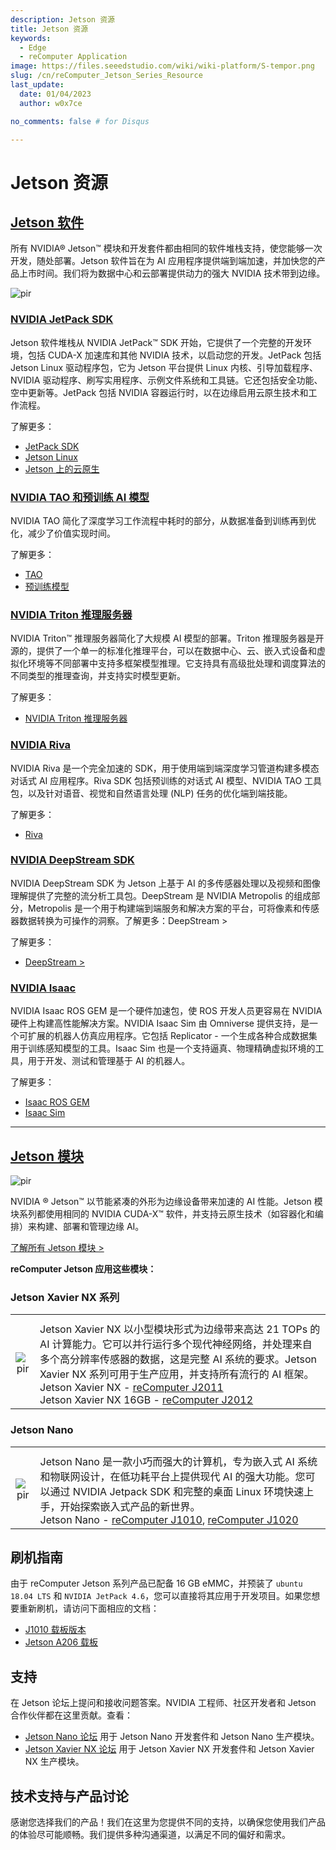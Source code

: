```yaml
---
description: Jetson 资源
title: Jetson 资源
keywords:
  - Edge
  - reComputer Application
image: https://files.seeedstudio.com/wiki/wiki-platform/S-tempor.png
slug: /cn/reComputer_Jetson_Series_Resource
last_update:
  date: 01/04/2023
  author: w0x7ce

no_comments: false # for Disqus

---
```


# Jetson 资源

## [Jetson 软件](https://developer.nvidia.com/embedded/develop/software)

所有 NVIDIA® Jetson™ 模块和开发套件都由相同的软件堆栈支持，使您能够一次开发，随处部署。Jetson 软件旨在为 AI 应用程序提供端到端加速，并加快您的产品上市时间。我们将为数据中心和云部署提供动力的强大 NVIDIA 技术带到边缘。

<p style={{textAlign: 'center'}}><img src="https://files.seeedstudio.com/wiki/recomputerzhongwen/rewendang.png" alt="pir" width={800} height="auto" /></p>

### [NVIDIA JetPack SDK](https://developer.nvidia.com/embedded/jetpack)

Jetson 软件堆栈从 NVIDIA JetPack™ SDK 开始，它提供了一个完整的开发环境，包括 CUDA-X 加速库和其他 NVIDIA 技术，以启动您的开发。JetPack 包括 Jetson Linux 驱动程序包，它为 Jetson 平台提供 Linux 内核、引导加载程序、NVIDIA 驱动程序、刷写实用程序、示例文件系统和工具链。它还包括安全功能、空中更新等。JetPack 包括 NVIDIA 容器运行时，以在边缘启用云原生技术和工作流程。

了解更多：

- [JetPack SDK](https://developer.nvidia.com/embedded/jetpack)
- [Jetson Linux](https://developer.nvidia.com/embedded/linux-tegra)
- [Jetson 上的云原生](https://developer.nvidia.com/embedded/jetson-cloud-native)

### [NVIDIA TAO 和预训练 AI 模型](https://developer.nvidia.com/tao)

NVIDIA TAO 简化了深度学习工作流程中耗时的部分，从数据准备到训练再到优化，减少了价值实现时间。

了解更多：

- [TAO](https://developer.nvidia.com/tao)
- [预训练模型](https://developer.nvidia.com/tao-toolkit)

### [NVIDIA Triton 推理服务器](https://developer.nvidia.com/nvidia-triton-inference-server)

NVIDIA Triton™ 推理服务器简化了大规模 AI 模型的部署。Triton 推理服务器是开源的，提供了一个单一的标准化推理平台，可以在数据中心、云、嵌入式设备和虚拟化环境等不同部署中支持多框架模型推理。它支持具有高级批处理和调度算法的不同类型的推理查询，并支持实时模型更新。

了解更多：

- [NVIDIA Triton 推理服务器](https://developer.nvidia.com/nvidia-triton-inference-server)

### [NVIDIA Riva](https://developer.nvidia.com/riva)

NVIDIA Riva 是一个完全加速的 SDK，用于使用端到端深度学习管道构建多模态对话式 AI 应用程序。Riva SDK 包括预训练的对话式 AI 模型、NVIDIA TAO 工具包，以及针对语音、视觉和自然语言处理 (NLP) 任务的优化端到端技能。

了解更多：

- [Riva](https://developer.nvidia.com/riva)

### [NVIDIA DeepStream SDK](https://developer.nvidia.com/deepstream-sdk)

NVIDIA DeepStream SDK 为 Jetson 上基于 AI 的多传感器处理以及视频和图像理解提供了完整的流分析工具包。DeepStream 是 NVIDIA Metropolis 的组成部分，Metropolis 是一个用于构建端到端服务和解决方案的平台，可将像素和传感器数据转换为可操作的洞察。了解更多：DeepStream >

了解更多：

- [DeepStream >](https://developer.nvidia.com/deepstream-sdk)

### [NVIDIA Isaac](https://developer.nvidia.com/isaac-sdk)

NVIDIA Isaac ROS GEM 是一个硬件加速包，使 ROS 开发人员更容易在 NVIDIA 硬件上构建高性能解决方案。NVIDIA Isaac Sim 由 Omniverse 提供支持，是一个可扩展的机器人仿真应用程序。它包括 Replicator - 一个生成各种合成数据集用于训练感知模型的工具。Isaac Sim 也是一个支持逼真、物理精确虚拟环境的工具，用于开发、测试和管理基于 AI 的机器人。

了解更多：

- [Isaac ROS GEM](https://developer.nvidia.com/isaac-ros-gems)
- [Isaac Sim](https://developer.nvidia.com/isaac-sim)

---

## [Jetson 模块](https://developer.nvidia.com/embedded/jetson-modules)

<p style={{textAlign: 'center'}}><img src="https://files.seeedstudio.com/wiki/recomputerzhongwen/rewendang2.png" alt="pir" width={500} height="auto" /></p>

NVIDIA ® Jetson™ 以节能紧凑的外形为边缘设备带来加速的 AI 性能。Jetson 模块系列都使用相同的 NVIDIA CUDA-X™ 软件，并支持云原生技术（如容器化和编排）来构建、部署和管理边缘 AI。

[了解所有 Jetson 模块 >](https://developer.nvidia.com/embedded/jetson-modules)

**reComputer Jetson 应用这些模块：**

### Jetson Xavier NX 系列

<table align="center">
  <tbody><tr>
      <th align="center" />
      <th align="center" />
    </tr>
    <tr>
      <td align="center"><p style={{textAlign: 'center'}}><img src="https://files.seeedstudio.com/wiki/recomputerzhongwen/rewendang3.jpg" alt="pir" width={300} height="auto" /></p></td>
      <td align="left">Jetson Xavier NX 以小型模块形式为边缘带来高达 21 TOPs 的 AI 计算能力。它可以并行运行多个现代神经网络，并处理来自多个高分辨率传感器的数据，这是完整 AI 系统的要求。Jetson Xavier NX 系列可用于生产应用，并支持所有流行的 AI 框架。<br /> Jetson Xavier NX - <a href="https://www.seeedstudio.com/Jetson-20-1-H1-p-5328.html">reComputer J2011</a><br /> Jetson Xavier NX 16GB - <a href="https://www.seeedstudio.com/Jetson-20-1-H2-p-5329.html">reComputer J2012</a></td>
    </tr>
  </tbody>
</table>

### Jetson Nano

<table align="center">
  <tbody><tr>
      <th align="center" />
      <th align="center" />
    </tr>
    <tr>
      <td align="center"><p style={{textAlign: 'center'}}><img src="https://files.seeedstudio.com/wiki/recomputerzhongwen/rewendang4.jpg" alt="pir" width={300} height="auto" /></p></td>
      <td align="left">Jetson Nano 是一款小巧而强大的计算机，专为嵌入式 AI 系统和物联网设计，在低功耗平台上提供现代 AI 的强大功能。您可以通过 NVIDIA Jetpack SDK 和完整的桌面 Linux 环境快速上手，开始探索嵌入式产品的新世界。<br /> Jetson Nano - <a href="https://www.seeedstudio.com/Jetson-10-1-A0-p-5336.html">reComputer J1010</a>, <a href="https://www.seeedstudio.com/Jetson-10-1-H0-p-5335.html">reComputer J1020</a></td>
    </tr>
  </tbody>
</table>

## 刷机指南

由于 reComputer Jetson 系列产品已配备 16 GB eMMC，并预装了 `ubuntu 18.04 LTS` 和 `NVIDIA JetPack 4.6`，您可以直接将其应用于开发项目。如果您想要重新刷机，请访问下面相应的文档：

- [J1010 载板版本](https://wiki.seeedstudio.com/reComputer_J1010_J101_Flash_Jetpack/)
- [Jetson A206 载板](https://wiki.seeedstudio.com/reComputer_J1020_A206_Flash_JetPack/)

## 支持

在 Jetson 论坛上提问和接收问题答案。NVIDIA 工程师、社区开发者和 Jetson 合作伙伴都在这里贡献。查看：

- [Jetson Nano 论坛](https://forums.developer.nvidia.com/c/agx-autonomous-machines/jetson-embedded-systems/jetson-nano) 用于 Jetson Nano 开发套件和 Jetson Nano 生产模块。
- [Jetson Xavier NX 论坛](https://forums.developer.nvidia.com/c/agx-autonomous-machines/jetson-embedded-systems/jetson-xavier-nx) 用于 Jetson Xavier NX 开发套件和 Jetson Xavier NX 生产模块。

## 技术支持与产品讨论

感谢您选择我们的产品！我们在这里为您提供不同的支持，以确保您使用我们产品的体验尽可能顺畅。我们提供多种沟通渠道，以满足不同的偏好和需求。

<div class="button_tech_support_container">
<a href="https://forum.seeedstudio.com/" class="button_forum"></a> 
<a href="https://www.seeedstudio.com/contacts" class="button_email"></a>
</div>

<div class="button_tech_support_container">
<a href="https://discord.gg/eWkprNDMU7" class="button_discord"></a> 
<a href="https://github.com/Seeed-Studio/wiki-documents/discussions/69" class="button_discussion"></a>
</div>

